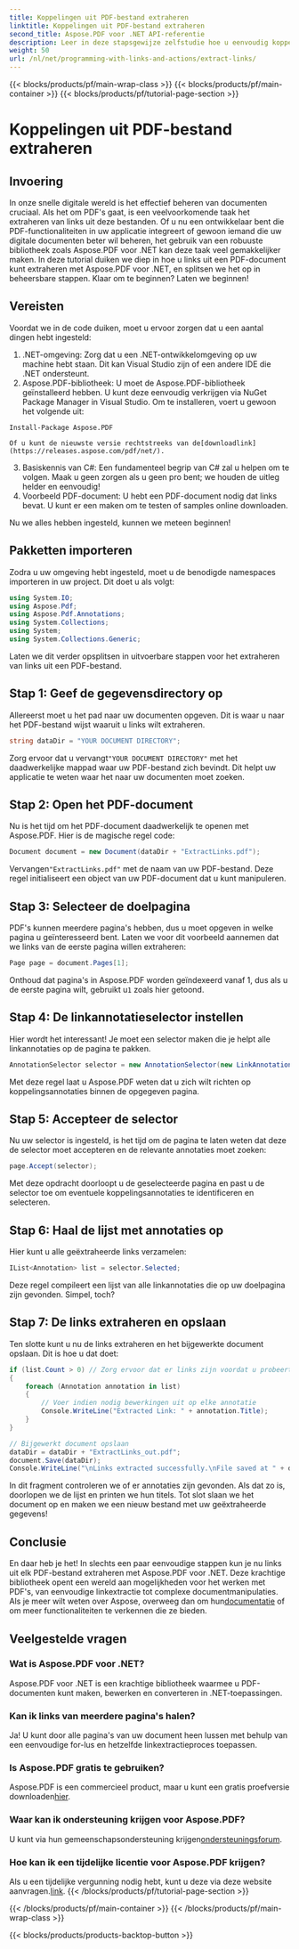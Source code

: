 ```yaml
---
title: Koppelingen uit PDF-bestand extraheren
linktitle: Koppelingen uit PDF-bestand extraheren
second_title: Aspose.PDF voor .NET API-referentie
description: Leer in deze stapsgewijze zelfstudie hoe u eenvoudig koppelingen uit PDF-bestanden kunt extraheren met Aspose.PDF voor .NET.
weight: 50
url: /nl/net/programming-with-links-and-actions/extract-links/
---
```


{{< blocks/products/pf/main-wrap-class >}}
{{< blocks/products/pf/main-container >}}
{{< blocks/products/pf/tutorial-page-section >}}

# Koppelingen uit PDF-bestand extraheren

## Invoering

In onze snelle digitale wereld is het effectief beheren van documenten cruciaal. Als het om PDF's gaat, is een veelvoorkomende taak het extraheren van links uit deze bestanden. Of u nu een ontwikkelaar bent die PDF-functionaliteiten in uw applicatie integreert of gewoon iemand die uw digitale documenten beter wil beheren, het gebruik van een robuuste bibliotheek zoals Aspose.PDF voor .NET kan deze taak veel gemakkelijker maken. In deze tutorial duiken we diep in hoe u links uit een PDF-document kunt extraheren met Aspose.PDF voor .NET, en splitsen we het op in beheersbare stappen. Klaar om te beginnen? Laten we beginnen!

## Vereisten

Voordat we in de code duiken, moet u ervoor zorgen dat u een aantal dingen hebt ingesteld:

1. .NET-omgeving: Zorg dat u een .NET-ontwikkelomgeving op uw machine hebt staan. Dit kan Visual Studio zijn of een andere IDE die .NET ondersteunt.
2. Aspose.PDF-bibliotheek: U moet de Aspose.PDF-bibliotheek geïnstalleerd hebben. U kunt deze eenvoudig verkrijgen via NuGet Package Manager in Visual Studio. Om te installeren, voert u gewoon het volgende uit:
```
Install-Package Aspose.PDF
```
    Of u kunt de nieuwste versie rechtstreeks van de[downloadlink](https://releases.aspose.com/pdf/net/).
3. Basiskennis van C#: Een fundamenteel begrip van C# zal u helpen om te volgen. Maak u geen zorgen als u geen pro bent; we houden de uitleg helder en eenvoudig!
4. Voorbeeld PDF-document: U hebt een PDF-document nodig dat links bevat. U kunt er een maken om te testen of samples online downloaden.

Nu we alles hebben ingesteld, kunnen we meteen beginnen!

## Pakketten importeren

Zodra u uw omgeving hebt ingesteld, moet u de benodigde namespaces importeren in uw project. Dit doet u als volgt:

```csharp
using System.IO;
using Aspose.Pdf;
using Aspose.Pdf.Annotations;
using System.Collections;
using System;
using System.Collections.Generic;
```

Laten we dit verder opsplitsen in uitvoerbare stappen voor het extraheren van links uit een PDF-bestand.

## Stap 1: Geef de gegevensdirectory op

Allereerst moet u het pad naar uw documenten opgeven. Dit is waar u naar het PDF-bestand wijst waaruit u links wilt extraheren. 

```csharp
string dataDir = "YOUR DOCUMENT DIRECTORY";
```

 Zorg ervoor dat u vervangt`"YOUR DOCUMENT DIRECTORY"` met het daadwerkelijke mappad waar uw PDF-bestand zich bevindt. Dit helpt uw applicatie te weten waar het naar uw documenten moet zoeken.

## Stap 2: Open het PDF-document

Nu is het tijd om het PDF-document daadwerkelijk te openen met Aspose.PDF. Hier is de magische regel code:

```csharp
Document document = new Document(dataDir + "ExtractLinks.pdf");
```

 Vervangen`"ExtractLinks.pdf"` met de naam van uw PDF-bestand. Deze regel initialiseert een object van uw PDF-document dat u kunt manipuleren.

## Stap 3: Selecteer de doelpagina

PDF's kunnen meerdere pagina's hebben, dus u moet opgeven in welke pagina u geïnteresseerd bent. Laten we voor dit voorbeeld aannemen dat we links van de eerste pagina willen extraheren:

```csharp
Page page = document.Pages[1];
```

 Onthoud dat pagina's in Aspose.PDF worden geïndexeerd vanaf 1, dus als u de eerste pagina wilt, gebruikt u`1` zoals hier getoond.

## Stap 4: De linkannotatieselector instellen

Hier wordt het interessant! Je moet een selector maken die je helpt alle linkannotaties op de pagina te pakken.

```csharp
AnnotationSelector selector = new AnnotationSelector(new LinkAnnotation(page, Aspose.Pdf.Rectangle.Trivial));
```

Met deze regel laat u Aspose.PDF weten dat u zich wilt richten op koppelingsannotaties binnen de opgegeven pagina.

## Stap 5: Accepteer de selector

Nu uw selector is ingesteld, is het tijd om de pagina te laten weten dat deze de selector moet accepteren en de relevante annotaties moet zoeken:

```csharp
page.Accept(selector);
```

Met deze opdracht doorloopt u de geselecteerde pagina en past u de selector toe om eventuele koppelingsannotaties te identificeren en selecteren.

## Stap 6: Haal de lijst met annotaties op

Hier kunt u alle geëxtraheerde links verzamelen:

```csharp
IList<Annotation> list = selector.Selected;
```

Deze regel compileert een lijst van alle linkannotaties die op uw doelpagina zijn gevonden. Simpel, toch?

## Stap 7: De links extraheren en opslaan

Ten slotte kunt u nu de links extraheren en het bijgewerkte document opslaan. Dit is hoe u dat doet:

```csharp
if (list.Count > 0) // Zorg ervoor dat er links zijn voordat u probeert ze te openen
{
    foreach (Annotation annotation in list)
    {
        // Voer indien nodig bewerkingen uit op elke annotatie
        Console.WriteLine("Extracted Link: " + annotation.Title);
    }
}

// Bijgewerkt document opslaan
dataDir = dataDir + "ExtractLinks_out.pdf";
document.Save(dataDir);
Console.WriteLine("\nLinks extracted successfully.\nFile saved at " + dataDir);
```

In dit fragment controleren we of er annotaties zijn gevonden. Als dat zo is, doorlopen we de lijst en printen we hun titels. Tot slot slaan we het document op en maken we een nieuw bestand met uw geëxtraheerde gegevens!

## Conclusie

 En daar heb je het! In slechts een paar eenvoudige stappen kun je nu links uit elk PDF-bestand extraheren met Aspose.PDF voor .NET. Deze krachtige bibliotheek opent een wereld aan mogelijkheden voor het werken met PDF's, van eenvoudige linkextractie tot complexe documentmanipulaties. Als je meer wilt weten over Aspose, overweeg dan om hun[documentatie](https://reference.aspose.com/pdf/net/) of om meer functionaliteiten te verkennen die ze bieden.

## Veelgestelde vragen

### Wat is Aspose.PDF voor .NET?
Aspose.PDF voor .NET is een krachtige bibliotheek waarmee u PDF-documenten kunt maken, bewerken en converteren in .NET-toepassingen.

### Kan ik links van meerdere pagina's halen?
Ja! U kunt door alle pagina's van uw document heen lussen met behulp van een eenvoudige for-lus en hetzelfde linkextractieproces toepassen.

### Is Aspose.PDF gratis te gebruiken?
Aspose.PDF is een commercieel product, maar u kunt een gratis proefversie downloaden[hier](https://releases.aspose.com/).

### Waar kan ik ondersteuning krijgen voor Aspose.PDF?
 U kunt via hun gemeenschapsondersteuning krijgen[ondersteuningsforum](https://forum.aspose.com/c/pdf/10).

### Hoe kan ik een tijdelijke licentie voor Aspose.PDF krijgen?
 Als u een tijdelijke vergunning nodig hebt, kunt u deze via deze website aanvragen.[link](https://purchase.aspose.com/temporary-license/).
{{< /blocks/products/pf/tutorial-page-section >}}

{{< /blocks/products/pf/main-container >}}
{{< /blocks/products/pf/main-wrap-class >}}

{{< blocks/products/products-backtop-button >}}
